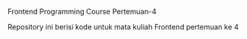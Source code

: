 Frontend Programming Course Pertemuan-4

Repository ini berisi kode untuk mata kuliah Frontend pertemuan ke 4
